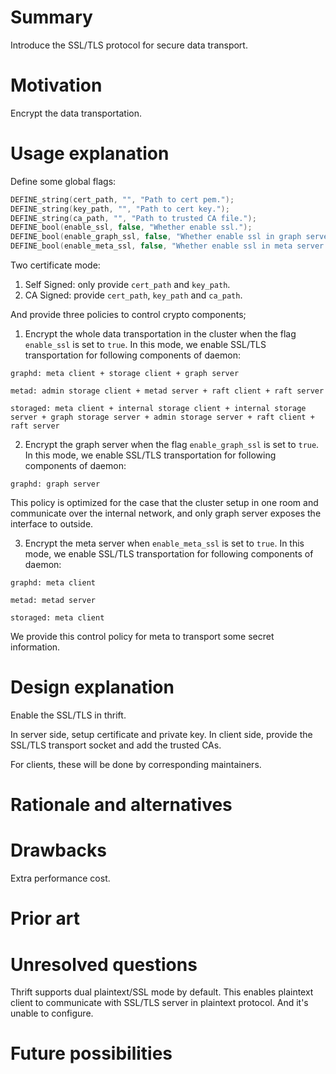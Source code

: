 # Summary

Introduce the SSL/TLS protocol for secure data transport.

# Motivation

Encrypt the data transportation.

# Usage explanation

Define some global flags:

```c++
DEFINE_string(cert_path, "", "Path to cert pem.");
DEFINE_string(key_path, "", "Path to cert key.");
DEFINE_string(ca_path, "", "Path to trusted CA file.");
DEFINE_bool(enable_ssl, false, "Whether enable ssl.");
DEFINE_bool(enable_graph_ssl, false, "Whether enable ssl in graph server only.");
DEFINE_bool(enable_meta_ssl, false, "Whether enable ssl in meta server only.");
```

Two certificate mode:

1. Self Signed: only provide `cert_path` and `key_path`.
2. CA Signed: provide `cert_path`, `key_path` and `ca_path`.

And provide three policies to control crypto components;

1. Encrypt the whole data transportation in the cluster when the flag `enable_ssl` is set to `true`. In this mode, we enable SSL/TLS transportation for following components of daemon:

```plain
graphd: meta client + storage client + graph server

metad: admin storage client + metad server + raft client + raft server

storaged: meta client + internal storage client + internal storage server + graph storage server + admin storage server + raft client + raft server
```

2. Encrypt the graph server when the flag `enable_graph_ssl` is set to `true`. In this mode, we enable SSL/TLS transportation for following components of daemon:

```plain
graphd: graph server
```

This policy is optimized for the case that the cluster setup in one room and communicate over the internal network, and only graph server exposes the interface to outside.

3. Encrypt the meta server when `enable_meta_ssl` is set to `true`. In this mode, we enable SSL/TLS transportation for following components of daemon:

```plain
graphd: meta client

metad: metad server

storaged: meta client
```

We provide this control policy for meta to transport some secret information.

# Design explanation

Enable the SSL/TLS in thrift.

In server side, setup certificate and private key. In client side, provide the SSL/TLS transport socket and add the trusted CAs.

For clients, these will be done by corresponding maintainers.

# Rationale and alternatives

# Drawbacks

Extra performance cost.

# Prior art

# Unresolved questions

Thrift supports dual plaintext/SSL mode by default. This enables plaintext client to communicate with SSL/TLS server in plaintext protocol. And it's unable to configure.

# Future possibilities
